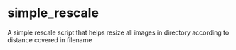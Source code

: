 # simple_rescale
A simple rescale script that helps resize all images in directory according to distance covered in filename
